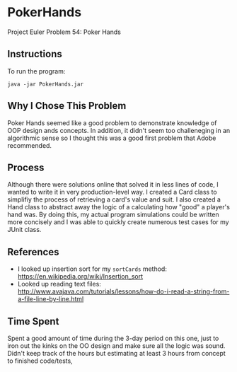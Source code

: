 # PokerHands
Project Euler Problem 54: Poker Hands

## Instructions
To run the program:
```
java -jar PokerHands.jar
```

## Why I Chose This Problem

Poker Hands seemed like a good problem to demonstrate knowledge of OOP design ands concepts. In addition, it didn't seem too challeneging in an algorithmic sense so I thought this was a good first problem that Adobe recommended. 

## Process

Although there were solutions online that solved it in less lines of code, I wanted to write it in very production-level way. I created a Card class to simplifiy the process of retrieving a card's value and suit. I also created a Hand class to abstract away the logic of a calculating how "good" a player's hand was. By doing this, my actual program simulations could be written more concisely and I was able to quickly create numerous test cases for my JUnit class.

## References

* I looked up insertion sort for my `sortCards` method: https://en.wikipedia.org/wiki/Insertion_sort
* Looked up reading text files: http://www.avajava.com/tutorials/lessons/how-do-i-read-a-string-from-a-file-line-by-line.html

## Time Spent

Spent a good amount of time during the 3-day period on this one, just to iron out the kinks on the OO design and make sure all the logic was sound. Didn't keep track of the hours but estimating at least 3 hours from concept to finished code/tests,
